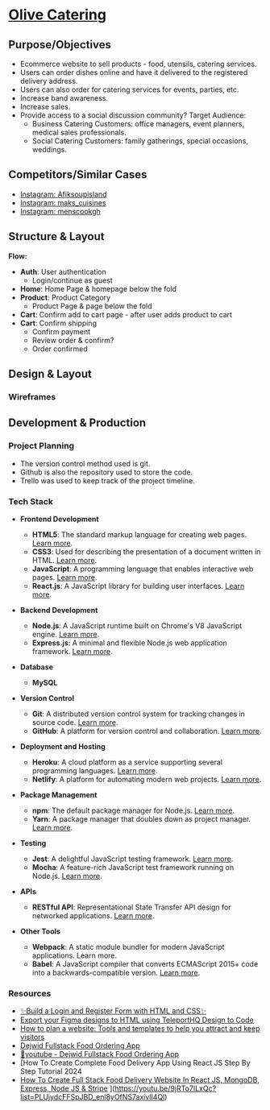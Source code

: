 # [Olive Catering](https://github.com/jon4444/olive-catering.git)

## Purpose/Objectives

- Ecommerce website to sell products - food, utensils, catering services.
- Users can order dishes online and have it delivered to the registered delivery address.
- Users can also order for catering services for events, parties, etc.
- Increase band awareness.
- Increase sales.
- Provide access to a social discussion community?
Target Audience:
 	- Business Catering Customers: office managers, event planners, medical sales professionals.
 	- Social Catering Customers: family gatherings, special occasions, weddings.

## Competitors/Similar Cases

- [Instagram: Afiksoupisland](https://www.instagram.com/afriksoupisland/following/)
- [Instagram: maks_cuisines](...)
- [Instagram: menscookgh](https://www.instagram.com/menscookgh)

## Structure & Layout

**Flow:**

- **Auth**: User authentication
 	- Login/continue as guest
- **Home**: Home Page & homepage below the fold
- **Product**: Product Category
 	- Product Page & page below the fold
- **Cart**: Confirm add to cart page - after user adds product to cart
- **Cart**: Confirm shipping
 	- Confirm payment
 	- Review order & confirm?
 	- Order confirmed

## Design & Layout

### Wireframes

## Development & Production

### Project Planning

- The version control method used is git.
- Github is also the repository used to store the code.
- Trello was used to keep track of the project timeline.  

### Tech Stack

- **Frontend Development**
  - **HTML5**: The standard markup language for creating web pages. [Learn more](https://developer.mozilla.org/en-US/docs/Web/HTML).
  - **CSS3**: Used for describing the presentation of a document written in HTML. [Learn more](https://developer.mozilla.org/en-US/docs/Web/CSS).
  - **JavaScript**: A programming language that enables interactive web pages. [Learn more](https://developer.mozilla.org/en-US/docs/Web/JavaScript).
  - **React.js**: A JavaScript library for building user interfaces. [Learn more](https://reactjs.org/).
- **Backend Development**

  - **Node.js**: A JavaScript runtime built on Chrome's V8 JavaScript engine. [Learn more](https://nodejs.org/).
  - **Express.js**: A minimal and flexible Node.js web application framework. [Learn more](https://expressjs.com/).
- **Database**

  - **MySQL**

- **Version Control**

  - **Git**: A distributed version control system for tracking changes in source code. [Learn more](https://git-scm.com/).
  - **GitHub**: A platform for version control and collaboration. [Learn more](https://github.com/).
- **Deployment and Hosting**

  - **Heroku**: A cloud platform as a service supporting several programming languages. [Learn more](https://www.heroku.com/).
  - **Netlify**: A platform for automating modern web projects. [Learn more](https://www.netlify.com/).
- **Package Management**

  - **npm**: The default package manager for Node.js. [Learn more](https://www.npmjs.com/).
  - **Yarn**: A package manager that doubles down as project manager. [Learn more](https://yarnpkg.com/).
- **Testing**

  - **Jest**: A delightful JavaScript testing framework. [Learn more](https://jestjs.io/).
  - **Mocha**: A feature-rich JavaScript test framework running on Node.js. [Learn more](https://mochajs.org/).
- **APIs**

  - **RESTful API**: Representational State Transfer API design for networked applications. [Learn more](https://restfulapi.net/).
- **Other Tools**

  - **Webpack**: A static module bundler for modern JavaScript applications. Learn more.
  - **Babel**: A JavaScript compiler that converts ECMAScript 2015+ code into a backwards-compatible version. [Learn more](https://babeljs.io/).

### Resources

- [✨Build a Login and Register Form with HTML and CSS✨](https://dev.to/stanleyowen/build-a-login-and-register-form-with-html-and-css-1nkl)
- [Export your Figma designs to HTML using TeleportHQ Design to Code](https://teleporthq.io/figma-export-to-html-plugin?figma)
- [How to plan a website: Tools and templates to help you attract and keep visitors](https://www.lucidchart.com/blog/website-planning-tool)
- [Dejwid Fullstack Food Ordering App](https://github.com/dejwid/food-ordering)
- [🎥youtube - Dejwid Fullstack Food Ordering App](https://youtu.be/nGoSP3MBV2E?t=6276)
- [How To Create Complete Food Delivery App Using React JS Step By Step Tutorial 2024
- [How To Create Full Stack Food Delivery Website In React JS, MongoDB, Express, Node JS & Stripe](https://youtu.be/DBMPXJJfQEA?list=PLUjydcFFSpJBD_enl8yOfNS7axivlI4Ql&t=26253)
](https://youtu.be/9jRTo7ILxQc?list=PLUjydcFFSpJBD_enl8yOfNS7axivlI4Ql)
